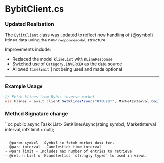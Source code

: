 # BybitClient.cs

### Updated Realization

The `BybitClient` class was updated to reflect new handling of {@symbol} ktines data using the new `responsemodel` structure.

Improvements include:

- Replaced the model `klineList` with `KLineResponse`
- Switched use of `Category.INVERCEO` as the data source
- Allowed `timelimit` ] not being used and made optional

---

### Example Usage

```cs
// Fetch klines from Bybit inverse market
var klines = await client.GetKlinesAsync("BTCUSDT", MarketInterval.Daily);

```

### Method Signature change

``cc
public async Task<List<Kline>> GetKlinesAsync(string symbol, MarketInterval interval, int? limit = null);
```

- @param symbol - Symbol to fetch market data for.
- @para interval - Candlestick time interval
- @para limit - Includes max number of entries to retrieve
- @return List of Kcandlestics `strongly typed` to used in views.
